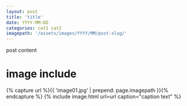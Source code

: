 ```yaml
---
layout: post
title: 'title'
date: YYYY-MM-DD
categories: cat1 cat2
imagepath: '/assets/images/YYYY/MM/post-slug/'
---
```


post content

# image include
{% capture url %}{{ 'image01.jpg' | prepend: page.imagepath }}{% endcapture %}
{% include image.html url=url caption="caption text" %}
